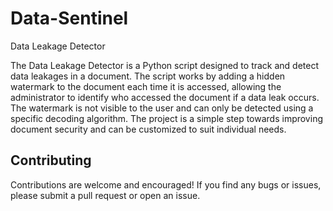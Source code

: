 # Data-Sentinel
Data Leakage Detector

The Data Leakage Detector is a Python script designed to track and detect data leakages in a document. The script works by adding a hidden watermark to the document each time it is accessed, allowing the administrator to identify who accessed the document if a data leak occurs. The watermark is not visible to the user and can only be detected using a specific decoding algorithm. The project is a simple step towards improving document security and can be customized to suit individual needs.

## Contributing

Contributions are welcome and encouraged! If you find any bugs or issues, please submit a pull request or open an issue.
